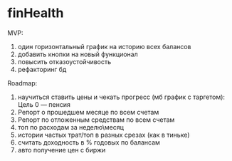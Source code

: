 # finHealth

MVP:
1. один горизонтальный график на историю всех балансов
2. добавить кнопки на новый функционал
3. повысить отказоустойчивость
4. рефакторинг бд

Roadmap:
1. научиться ставить цены и чекать прогресс (мб график с таргетом): Цель 0 — пенсия
2. Репорт о прошедшем месяце по всем счетам
3. Репорт по отложенным средствам по всем счетам
4. топ по расходам за неделю\месяц
5. истории частых трат/топ в разных срезах (как в тиньке)
6. считать доходность в % годовых по балансам
7. авто получение цен с биржи
